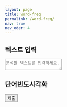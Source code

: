 ```yaml
---
layout: page
title: word-freq
permalink: /word-freq/
nav: true
nav_oder: 4
---
```


## 텍스트 입력

<script src="https://cdn.jsdelivr.net/npm/chart.js"></script>
<textarea id="textInput" type="text" placeholder="분석할 텍스트를 입력하세요."></textarea>

## 단어빈도시각화
<button onclick="updateChart()">제출</button>
<div style="width: 400px; height: 400px;">
        <canvas id="myChart"></canvas>
</div>
<script src="/assets/js/word-freq.js"></script>